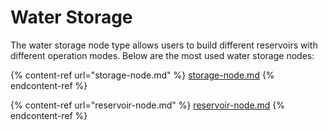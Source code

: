 # Water Storage

The water storage node type allows users to build different reservoirs with different operation modes. Below are the most used water storage nodes:

{% content-ref url="storage-node.md" %}
[storage-node.md](storage-node.md)
{% endcontent-ref %}

{% content-ref url="reservoir-node.md" %}
[reservoir-node.md](reservoir-node.md)
{% endcontent-ref %}
